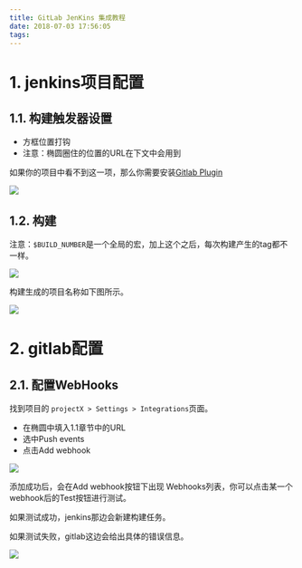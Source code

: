 ```yaml
---
title: GitLab JenKins 集成教程
date: 2018-07-03 17:56:05
tags:
---
```


# 1. jenkins项目配置

## 1.1. 构建触发器设置

- 方框位置打钩
- 注意：椭圆圈住的位置的URL在下文中会用到

如果你的项目中看不到这一项，那么你需要安装[Gitlab Plugin](https://wiki.jenkins.io/display/JENKINS/GitLab+Plugin)

![](http://p3alsaatj.bkt.clouddn.com/20180703175934_fhIT2T_Jietu20180703-175910.jpeg)


## 1.2. 构建

注意：`$BUILD_NUMBER`是一个全局的宏，加上这个之后，每次构建产生的tag都不一样。

![](http://p3alsaatj.bkt.clouddn.com/20180703180154_3EBgJo_Jietu20180703-180138.jpeg)

构建生成的项目名称如下图所示。

![](http://p3alsaatj.bkt.clouddn.com/20180703180601_uyMlkh_Jietu20180703-180546.jpeg)

# 2. gitlab配置

## 2.1. 配置WebHooks

找到项目的 `projectX > Settings > Integrations`页面。

- 在椭圆中填入1.1章节中的URL
- 选中Push events
- 点击Add webhook

![](http://p3alsaatj.bkt.clouddn.com/20180703180947_EvLieQ_Jietu20180703-180934.jpeg)

添加成功后，会在Add webhook按钮下出现 Webhooks列表，你可以点击某一个webhook后的Test按钮进行测试。

如果测试成功，jenkins那边会新建构建任务。

如果测试失败，gitlab这边会给出具体的错误信息。

![](http://p3alsaatj.bkt.clouddn.com/20180703181150_q5E49m_Jietu20180703-181139.jpeg)